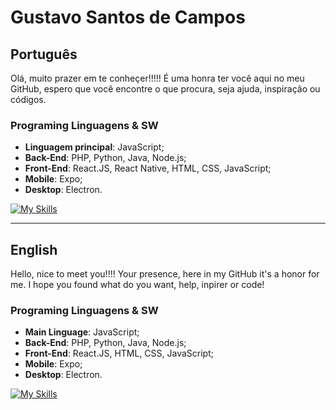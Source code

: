 
# Gustavo Santos de Campos

## Português
Olá, muito prazer em te conheçer!!!!! É uma honra ter você aqui no meu GitHub, espero que você encontre o que procura, seja ajuda, inspiração ou códigos.

### Programing Linguagens & SW

- **Linguagem principal**:  JavaScript;
- **Back-End**: PHP, Python, Java, Node.js;
- **Front-End**: React.JS, React Native, HTML, CSS, JavaScript; 
- **Mobile**: Expo;
- **Desktop**: Electron.

[![My Skills](https://skillicons.dev/icons?i=js,html,css,react,python,php,nodejs,figma,vscode,git,github,postman&perline=6)](https://skillicons.dev)




------------------------------------------------
## English
Hello, nice to meet you!!!! Your presence, here in my GitHub it's a honor for me. I hope you found what do you want, help, inpirer or code!

### Programing Linguagens & SW

- **Main Linguage**:  JavaScript;
- **Back-End**: PHP, Python, Java, Node.js;
- **Front-End**: React.JS, HTML, CSS, JavaScript;
- **Mobile**: Expo;
- **Desktop**: Electron.

[![My Skills](https://skillicons.dev/icons?i=js,html,css,react,python,php,nodejs,figma,vscode,git,github,postman&perline=6)](https://skillicons.dev)
